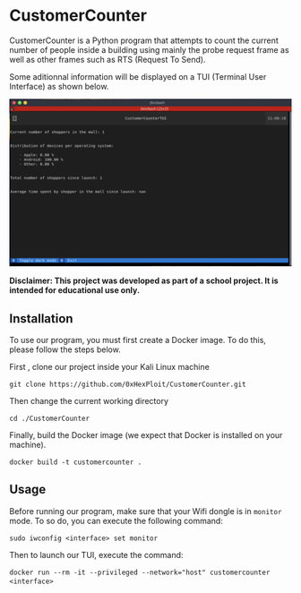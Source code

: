 # CustomerCounter

CustomerCounter is a Python program that attempts to count the current number of people inside a building using mainly the probe request frame as well as other frames such as RTS (Request To Send).

Some aditionnal information will be displayed on a TUI (Terminal User Interface) as shown below.

![tui](https://github.com/0xHexPloit/CustomerCounter/blob/master/assets/tui.png?raw=true)

**Disclaimer: This project was developed as part of a school project. It is intended for educational use only.** 

## Installation

To use our program, you must first create a Docker image. To do this, please follow the steps below.


First , clone our project inside your Kali Linux machine

```
git clone https://github.com/0xHexPloit/CustomerCounter.git
```

Then change the current working directory

```
cd ./CustomerCounter
```

Finally, build the Docker image (we expect that Docker is installed on your machine).

```
docker build -t customercounter .
```

## Usage

Before running our program, make sure that your Wifi dongle is in `monitor` mode. To so do, you can execute the following command:

```
sudo iwconfig <interface> set monitor
```

Then to launch our TUI, execute the command:

```
docker run --rm -it --privileged --network="host" customercounter <interface>
```
